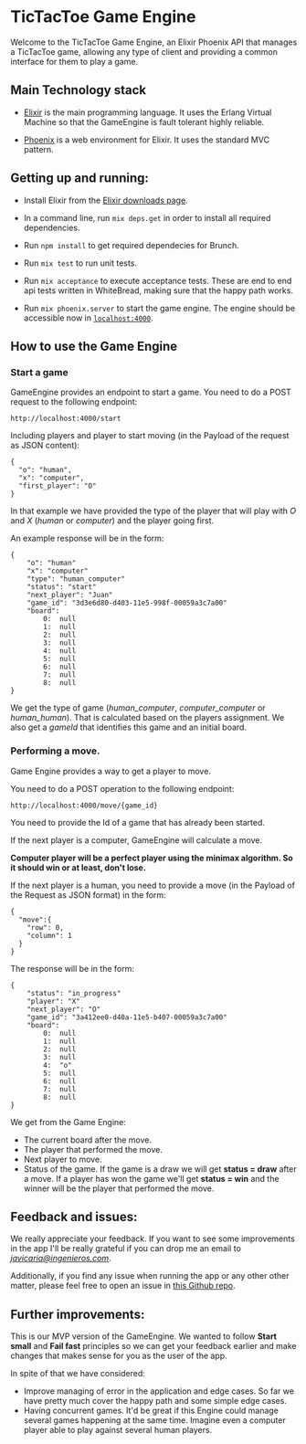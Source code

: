 # TicTacToe Game Engine

Welcome to the TicTacToe Game Engine, an Elixir Phoenix API that manages a TicTacToe game, allowing any type of client and providing a common interface for them to play a game.

## Main Technology stack

* [Elixir](http://elixir-lang.org/) is the main programming language. It uses the Erlang Virtual Machine so that the GameEngine is fault tolerant highly reliable.

* [Phoenix](http://www.phoenixframework.org/) is a web environment for Elixir. It uses the standard MVC pattern.

## Getting up and running:

* Install Elixir  from the [Elixir downloads page](http://elixir-lang.org/install.html).

* In a command line, run `mix deps.get` in order to install all required dependencies.

* Run ```npm install``` to get required dependecies for Brunch.

* Run `mix test` to run unit tests.

* Run `mix acceptance` to execute acceptance tests. These are end to end api tests written in WhiteBread, making sure that the happy path works.

* Run `mix phoenix.server` to start the game engine. The engine should be accessible now in [`localhost:4000`](http://localhost:4000).

## How to use the Game Engine

### Start a game

GameEngine provides an endpoint to start a game. You need to do a POST request to the following endpoint:

```
http://localhost:4000/start
```

Including players and player to start moving (in the Payload of the request as JSON content):

```
{
  "o": "human",
  "x": "computer",
  "first_player": "O"
}
```

In that example we have provided the type of the player that will play with *O* and *X* (*human* or *computer*) and the player going first.

An example response will be in the form:

```
{
	"o": "human"
	"x": "computer"
	"type": "human_computer"
	"status": "start"
	"next_player": "Juan"
	"game_id": "3d3e6d80-d403-11e5-998f-00059a3c7a00"
	"board":
		0:  null
		1:  null
		2:  null
		3:  null
		4:  null
		5:  null
		6:  null
		7:  null
		8:  null
}
```

We get the type of game (*human_computer*, *computer_computer* or *human_human*). That is calculated based on the players assignment.
We also get a *gameId* that identifies this game and an initial board.

### Performing a move.

Game Engine provides a way to get a player to move.

You need to do a POST operation to the following endpoint:

```
http://localhost:4000/move/{game_id}
```

You need to provide the Id of a game that has already been started.

If the next player is a computer, GameEngine will calculate a move. 

**Computer player will be a perfect player using the minimax algorithm. So it should win or at least, don't lose.**

If the next player is a human, you need to provide a move (in the Payload of the Request as JSON format) in the form:

```
{
  "move":{
    "row": 0,
    "column": 1
  }
}
```

The response will be in the form:

```
{
	"status": "in_progress"
	"player": "X"
	"next_player": "O"
	"game_id": "3a412ee0-d40a-11e5-b407-00059a3c7a00"
	"board":
		0:  null
		1:  null
		2:  null
		3:  null
		4:  "o"
		5:  null
		6:  null
		7:  null
		8:  null
}
```
We get from the Game Engine:

* The current board after the move.
* The player that performed the move.
* Next player to move.
* Status of the game. If the game is a draw we will get **status = draw** after a move. If a player has won the game we'll get **status = win** and the winner will be the player that performed the move.

## Feedback and issues:

We really appreciate your feedback. If you want to see some improvements in the app I'll be really grateful if you can drop me an email to *javicaria@ingenieros.com*.

Additionally, if you find any issue when running the app or any other other matter, please feel free to open an issue in [this Github repo](https://github.com/javflores/tic-tac-toe/issues).

## Further improvements:

This is our MVP version of the GameEngine. We wanted to follow **Start small** and **Fail fast** principles so we can get your feedback earlier and make changes that makes sense for you as the user of the app.

In spite of that we have considered:

* Improve managing of error in the application and edge cases. So far we have pretty much cover the happy path and some simple edge cases.
* Having concurrent games. It'd be great if this Engine could manage several games happening at the same time. Imagine even a computer player able to play against several human players.

